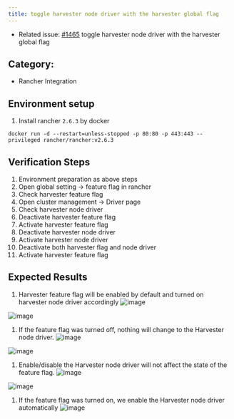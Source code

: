 ```yaml
---
title: toggle harvester node driver with the harvester global flag
---
```


 * Related issue: [#1465](https://github.com/harvester/harvester/issues/1465) toggle harvester node driver with the harvester global flag

## Category: 
* Rancher Integration

## Environment setup
1. Install rancher `2.6.3` by docker
```
docker run -d --restart=unless-stopped -p 80:80 -p 443:443 --privileged rancher/rancher:v2.6.3
```


## Verification Steps
1. Environment preparation as above steps
1. Open global setting -> feature flag in rancher
1. Check harvester feature flag 
1. Open cluster management -> Driver page
1. Check harvester node driver
1. Deactivate harvester feature flag
1. Activate harvester feature flag
1. Deactivate harvester node driver
1. Activate harvester node driver 
1. Deactivate both harvester flag and node driver
1. Activate harvester feature flag 

## Expected Results
1. Harvester feature flag will be enabled by default and turned on harvester node driver accordingly
![image](https://user-images.githubusercontent.com/29251855/142818784-21d084eb-ed8e-4f7c-93a7-e224119c0190.png)

![image](https://user-images.githubusercontent.com/29251855/142818649-8bb1c585-f9dd-47fd-a8a2-80558f59fafd.png)

1. If the feature flag was turned off, nothing will change to the Harvester node driver.
![image](https://user-images.githubusercontent.com/29251855/142819289-6e06b72f-6631-44f1-83e1-77947dc4ba6d.png)

![image](https://user-images.githubusercontent.com/29251855/142819219-0f3a4eaf-f837-49cf-bdc7-347ff38c7a88.png)

1. Enable/disable the Harvester node driver will not affect the state of the feature flag.
![image](https://user-images.githubusercontent.com/29251855/142819526-321e2ead-474c-403a-88e6-14445f316c6c.png)

![image](https://user-images.githubusercontent.com/29251855/142819705-347aab30-cd92-4b45-935f-a3f0dcd17342.png)


1. If the feature flag was turned on, we enable the Harvester node driver automatically 
![image](https://user-images.githubusercontent.com/29251855/142819920-3b29e61a-7543-44e0-830c-4c450a1b30fa.png)